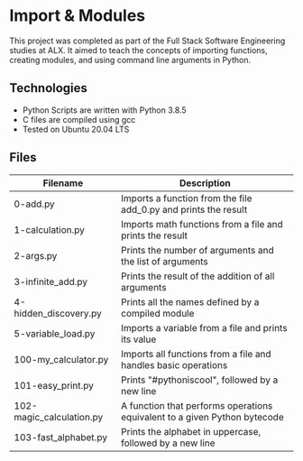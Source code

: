 # Import & Modules

This project was completed as part of the Full Stack Software Engineering studies at ALX. It aimed to teach the concepts of importing functions, creating modules, and using command line arguments in Python.

## Technologies

- Python Scripts are written with Python 3.8.5
- C files are compiled using gcc 
- Tested on Ubuntu 20.04 LTS

## Files

| Filename               | Description                                                                 |
|------------------------|-----------------------------------------------------------------------------|
| 0-add.py               | Imports a function from the file add_0.py and prints the result            |
| 1-calculation.py       | Imports math functions from a file and prints the result                   |
| 2-args.py              | Prints the number of arguments and the list of arguments                   |
| 3-infinite_add.py      | Prints the result of the addition of all arguments                         |
| 4-hidden_discovery.py  | Prints all the names defined by a compiled module                          |
| 5-variable_load.py     | Imports a variable from a file and prints its value                         |
| 100-my_calculator.py   | Imports all functions from a file and handles basic operations             |
| 101-easy_print.py      | Prints "#pythoniscool", followed by a new line                             |
| 102-magic_calculation.py| A function that performs operations equivalent to a given Python bytecode |
| 103-fast_alphabet.py   | Prints the alphabet in uppercase, followed by a new line                   |
